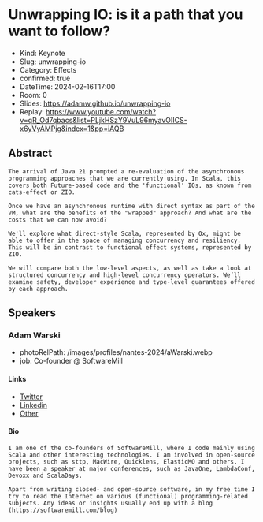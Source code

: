 # Unwrapping IO: is it a path that you want to follow?

- Kind: Keynote
- Slug: unwrapping-io
- Category: Effects
- confirmed: true
- DateTime: 2024-02-16T17:00
- Room: 0
- Slides: https://adamw.github.io/unwrapping-io
- Replay: https://www.youtube.com/watch?v=qR_Od7qbacs&list=PLjkHSzY9VuL96myavOIICS-x6yVyAMPjg&index=1&pp=iAQB

## Abstract

```
The arrival of Java 21 prompted a re-evaluation of the asynchronous programming approaches that we are currently using. In Scala, this covers both Future-based code and the 'functional' IOs, as known from cats-effect or ZIO.

Once we have an asynchronous runtime with direct syntax as part of the VM, what are the benefits of the "wrapped" approach? And what are the costs that we can now avoid?

We'll explore what direct-style Scala, represented by Ox, might be able to offer in the space of managing concurrency and resiliency. This will be in contrast to functional effect systems, represented by ZIO.

We will compare both the low-level aspects, as well as take a look at structured concurrency and high-level concurrency operators. We’ll examine safety, developer experience and type-level guarantees offered by each approach.
```

## Speakers

### Adam Warski

- photoRelPath: /images/profiles/nantes-2024/aWarski.webp
- job: Co-founder @ SoftwareMill

#### Links

- [Twitter](http://twitter.com/adamwarski)
- [Linkedin](https://www.linkedin.com/in/adamwarski)
- [Other](http://softwaremill.com)

#### Bio

```
I am one of the co-founders of SoftwareMill, where I code mainly using Scala and other interesting technologies. I am involved in open-source projects, such as sttp, MacWire, Quicklens, ElasticMQ and others. I have been a speaker at major conferences, such as JavaOne, LambdaConf, Devoxx and ScalaDays.

Apart from writing closed- and open-source software, in my free time I try to read the Internet on various (functional) programming-related subjects. Any ideas or insights usually end up with a blog (https://softwaremill.com/blog)
```
